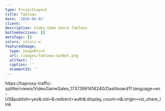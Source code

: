 ```yaml
---
type: ProjectLayout
title: Tableau
date: '2020-05-01'
client: ''
description: Video Game Genre Tableau
bottomSections: []
metaTags: []
colors: colors-a
featuredImage:
  type: ImageBlock
  url: /images/Tableau-Symbol.png
  altText: ''
  caption: ''
  elementId: ''
---
```

https\://haproxy-traffic-splitter/views/VideoGameSales\_17373991416240/Dashboard1?:language=en-US\&publish=yes&:sid=&:redirect=auth&:display\_count=n&:origin=viz\_share\_link
